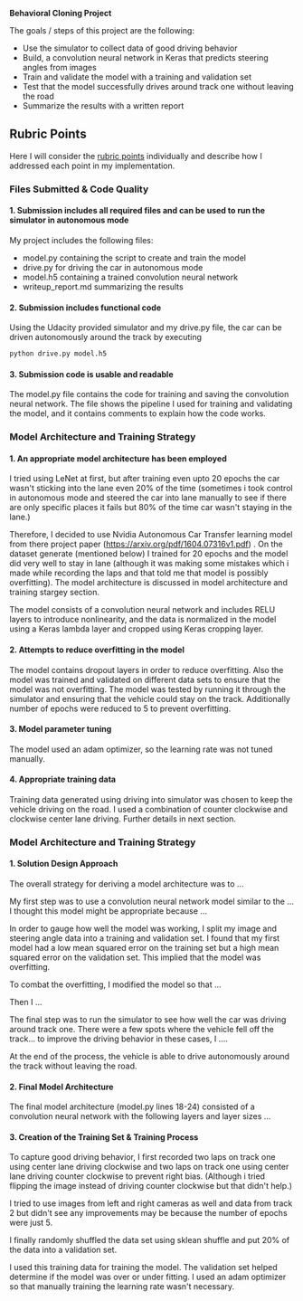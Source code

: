 **Behavioral Cloning Project**

The goals / steps of this project are the following:
* Use the simulator to collect data of good driving behavior
* Build, a convolution neural network in Keras that predicts steering angles from images
* Train and validate the model with a training and validation set
* Test that the model successfully drives around track one without leaving the road
* Summarize the results with a written report


[//]: # (Image References)

[image1]: ./examples/placeholder.png "Model Visualization"
[image2]: ./examples/placeholder.png "Grayscaling"
[image3]: ./examples/placeholder_small.png "Recovery Image"
[image4]: ./examples/placeholder_small.png "Recovery Image"
[image5]: ./examples/placeholder_small.png "Recovery Image"
[image6]: ./examples/placeholder_small.png "Normal Image"
[image7]: ./examples/placeholder_small.png "Flipped Image"

## Rubric Points
Here I will consider the [rubric points](https://review.udacity.com/#!/rubrics/432/view) individually and describe how I addressed each point in my implementation.  

### Files Submitted & Code Quality

#### 1. Submission includes all required files and can be used to run the simulator in autonomous mode

My project includes the following files:
* model.py containing the script to create and train the model
* drive.py for driving the car in autonomous mode
* model.h5 containing a trained convolution neural network 
* writeup_report.md summarizing the results

#### 2. Submission includes functional code
Using the Udacity provided simulator and my drive.py file, the car can be driven autonomously around the track by executing 
```sh
python drive.py model.h5
```

#### 3. Submission code is usable and readable

The model.py file contains the code for training and saving the convolution neural network. The file shows the pipeline I used for training and validating the model, and it contains comments to explain how the code works.

### Model Architecture and Training Strategy

#### 1. An appropriate model architecture has been employed

I tried using LeNet at first, but after training even upto 20 epochs the car wasn't sticking into the lane even 20% of the time (sometimes i took control in autonomous mode and steered the car into lane manually to see if there are only specific places it fails but 80% of the time car wasn't staying in the lane.)

Therefore, I decided to use Nvidia Autonomous Car Transfer learning model from there project paper (https://arxiv.org/pdf/1604.07316v1.pdf) . On the dataset generate (mentioned below) I trained for 20 epochs and the model did very well to stay in lane (although it was making some mistakes which i made while recording the laps and that told me that model is possibly overfitting). The model architecture is discussed in model architecture and training stargey section.

The model consists of a convolution neural network and includes RELU layers to introduce nonlinearity, and the data is normalized in the model using a Keras lambda layer and cropped using Keras cropping layer. 

#### 2. Attempts to reduce overfitting in the model

The model contains dropout layers in order to reduce overfitting. Also the model was trained and validated on different data sets to ensure that the model was not overfitting. The model was tested by running it through the simulator and ensuring that the vehicle could stay on the track. Additionally number of epochs were reduced to 5 to prevent overfitting.

#### 3. Model parameter tuning

The model used an adam optimizer, so the learning rate was not tuned manually.

#### 4. Appropriate training data

Training data generated using driving into simulator was chosen to keep the vehicle driving on the road. I used a combination of counter clockwise and clockwise center lane driving. Further details in next section. 

### Model Architecture and Training Strategy

#### 1. Solution Design Approach

The overall strategy for deriving a model architecture was to ...

My first step was to use a convolution neural network model similar to the ... I thought this model might be appropriate because ...

In order to gauge how well the model was working, I split my image and steering angle data into a training and validation set. I found that my first model had a low mean squared error on the training set but a high mean squared error on the validation set. This implied that the model was overfitting. 

To combat the overfitting, I modified the model so that ...

Then I ... 

The final step was to run the simulator to see how well the car was driving around track one. There were a few spots where the vehicle fell off the track... to improve the driving behavior in these cases, I ....

At the end of the process, the vehicle is able to drive autonomously around the track without leaving the road.

#### 2. Final Model Architecture

The final model architecture (model.py lines 18-24) consisted of a convolution neural network with the following layers and layer sizes ...

#### 3. Creation of the Training Set & Training Process

To capture good driving behavior, I first recorded two laps on track one using center lane driving clockwise and two laps on track one using center lane driving counter clockwise to prevent right bias. (Although i tried flipping the image instead of driving counter clockwise but that didn't help.)

I tried to use images from left and right cameras as well and data from track 2 but didn't see any improvements may be because the number of epochs were just 5. 

I finally randomly shuffled the data set using sklean shuffle and put 20% of the data into a validation set. 

I used this training data for training the model. The validation set helped determine if the model was over or under fitting. I used an adam optimizer so that manually training the learning rate wasn't necessary.
